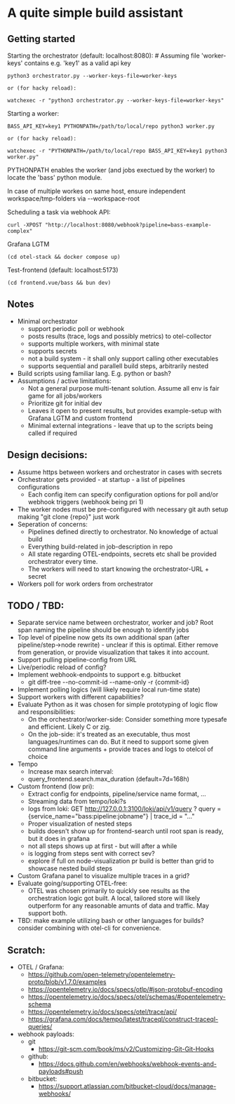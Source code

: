 A quite simple build assistant
===

Getting started
---

Starting the orchestrator (default: localhost:8080):
    # Assuming file 'worker-keys' contains e.g. 'key1' as a valid api key

    python3 orchestrator.py --worker-keys-file=worker-keys

    or (for hacky reload):

    watchexec -r "python3 orchestrator.py --worker-keys-file=worker-keys"

Starting a worker:


    BASS_API_KEY=key1 PYTHONPATH=/path/to/local/repo python3 worker.py 

    or (for hacky reload):

    watchexec -r "PYTHONPATH=/path/to/local/repo BASS_API_KEY=key1 python3 worker.py"

PYTHONPATH enables the worker (and jobs exectued by the worker) to locate the 'bass' python module.

In case of multiple workes on same host, ensure independent workspace/tmp-folders via --workspace-root

Scheduling a task via webhook API:

    curl -XPOST "http://localhost:8080/webhook?pipeline=bass-example-complex"

Grafana LGTM

    (cd otel-stack && docker compose up)

Test-frontend (default: localhost:5173)

    (cd frontend.vue/bass && bun dev)

Notes
---

* Minimal orchestrator
    * support periodic poll or webhook
    * posts results (trace, logs and possibly metrics) to otel-collector
    * supports multiple workers, with minimal state
    * supports secrets
    * not a build system - it shall only support calling other executables
    * supports sequential and parallell build steps, arbitrarily nested
* Build scripts using familiar lang. E.g. python or bash?
* Assumptions / active limitations:
    * Not a general purpose multi-tenant solution. Assume all env is fair game for all jobs/workers
    * Prioritize git for initial dev
    * Leaves it open to present results, but provides example-setup with Grafana LGTM and custom frontend
    * Minimal external integrations - leave that up to the scripts being called if required

Design decisions:
---
* Assume https between workers and orchestrator in cases with secrets
* Orchestrator gets provided - at startup - a list of pipelines configurations
    * Each config item can specify configuration options for poll and/or webhook triggers (webhook being pri 1)
* The worker nodes must be pre-configured with necessary git auth setup making "git clone {repo}" just work
* Seperation of concerns:
    * Pipelines defined directly to orchestrator. No knowledge of actual build
    * Everything build-related in job-description in repo
    * All state regarding OTEL-endpoints, secrets etc shall be provided orchestrator every time.
    * The workers will need to start knowing the orchestrator-URL + secret
* Workers poll for work orders from orchestrator


TODO / TBD:
---
* Separate service name between orchestrator, worker and job? Root span naming the pipeline should be enough to identify jobs
* Top level of pipeline now gets its own additional span (after pipeline/step->node rewrite) - unclear if this is optimal. Either remove from generation, or provide visualization that takes it into account. 
* Support pulling pipeline-config from URL
* Live/periodic reload of config?
* Implement webhook-endpoints to support e.g. bitbucket
    * git diff-tree --no-commit-id --name-only -r {commit-id}
* Implement polling logics (will likely require local run-time state)
* Support workers with different capabilities?
* Evaluate Python as it was chosen for simple prototyping of logic flow and responsibilities:
    * On the orchestrator/worker-side: Consider something more typesafe and efficient. Likely C or zig.
    * On the job-side: it's treated as an executable, thus most languages/runtimes can do. But it need to support some given command line arguments + provide traces and logs to otelcol of choice
* Tempo
    * Increase max search interval:
    * query_frontend.search.max_duration (default=7d=168h)
* Custom frontend (low pri):
    * Extract config for endpoints, pipeline/service name format, ...
    * Streaming data from tempo/loki?s
    * logs from loki: GET http://127.0.0.1:3100/loki/api/v1/query ?
        query = {service_name="bass:pipeline:jobname"} | trace_id = "..."
    * Proper visualization of nested steps
    * builds doesn't show up for frontend-search until root span is ready, but it does in grafana
    * not all steps shows up at first - but will after a while
    * is logging from steps sent with correct sev?
    * explore if full on node-visualization pr build is better than grid to showcase nested build steps
* Custom Grafana panel to visualize multiple traces in a grid?
* Evaluate going/supporting OTEL-free:
    * OTEL was chosen primarily to quickly see results as the orchestration logic got built. A local, tailored store will likely outperform for any reasonable amunts of data and traffic. May support both.
* TBD: make example utilizing bash or other languages for builds? consider combining with otel-cli for convenience.

Scratch:
----

* OTEL / Grafana:
    * https://github.com/open-telemetry/opentelemetry-proto/blob/v1.7.0/examples
    * https://opentelemetry.io/docs/specs/otlp/#json-protobuf-encoding
    * https://opentelemetry.io/docs/specs/otel/schemas/#opentelemetry-schema
    * https://opentelemetry.io/docs/specs/otel/trace/api/
    * https://grafana.com/docs/tempo/latest/traceql/construct-traceql-queries/
* webhook payloads:
    * git
        * https://git-scm.com/book/ms/v2/Customizing-Git-Git-Hooks
    * github:
        * https://docs.github.com/en/webhooks/webhook-events-and-payloads#push
    * bitbucket:
        * https://support.atlassian.com/bitbucket-cloud/docs/manage-webhooks/
